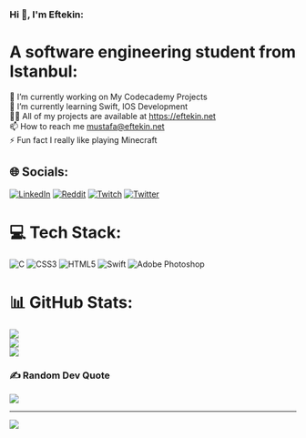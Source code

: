 ### Hi 👋, I'm Eftekin:
# A software engineering student from Istanbul:
🔭 I’m currently working on My Codecademy Projects<br>🌱 I’m currently learning Swift, IOS Development<br>👨‍💻 All of my projects are available at https://eftekin.net<br>📫 How to reach me mustafa@eftekin.net<br>⚡ Fun fact I really like playing Minecraft


## 🌐 Socials:
[![LinkedIn](https://img.shields.io/badge/LinkedIn-%230077B5.svg?logo=linkedin&logoColor=white)](https://linkedin.com/in/eftekin) [![Reddit](https://img.shields.io/badge/Reddit-%23FF4500.svg?logo=Reddit&logoColor=white)](https://reddit.com/user/eftekin) [![Twitch](https://img.shields.io/badge/Twitch-%239146FF.svg?logo=Twitch&logoColor=white)](https://twitch.tv/meftekin) [![Twitter](https://img.shields.io/badge/Twitter-%231DA1F2.svg?logo=Twitter&logoColor=white)](https://twitter.com/efmacin) 

# 💻 Tech Stack:
![C](https://img.shields.io/badge/c-%2300599C.svg?style=for-the-badge&logo=c&logoColor=white) ![CSS3](https://img.shields.io/badge/css3-%231572B6.svg?style=for-the-badge&logo=css3&logoColor=white) ![HTML5](https://img.shields.io/badge/html5-%23E34F26.svg?style=for-the-badge&logo=html5&logoColor=white) ![Swift](https://img.shields.io/badge/swift-F54A2A?style=for-the-badge&logo=swift&logoColor=white) ![Adobe Photoshop](https://img.shields.io/badge/adobephotoshop-%2331A8FF.svg?style=for-the-badge&logo=adobephotoshop&logoColor=white)
# 📊 GitHub Stats:
![](https://github-readme-stats.vercel.app/api?username=eftekin&theme=dark&hide_border=false&include_all_commits=false&count_private=false)<br/>
![](https://github-readme-streak-stats.herokuapp.com/?user=eftekin&theme=dark&hide_border=false)<br/>
![](https://github-readme-stats.vercel.app/api/top-langs/?username=eftekin&theme=dark&hide_border=false&include_all_commits=false&count_private=false&layout=compact)

### ✍️ Random Dev Quote
![](https://quotes-github-readme.vercel.app/api?type=horizontal&theme=radical)

---
[![](https://visitcount.itsvg.in/api?id=eftekin&icon=0&color=0)](https://visitcount.itsvg.in)
